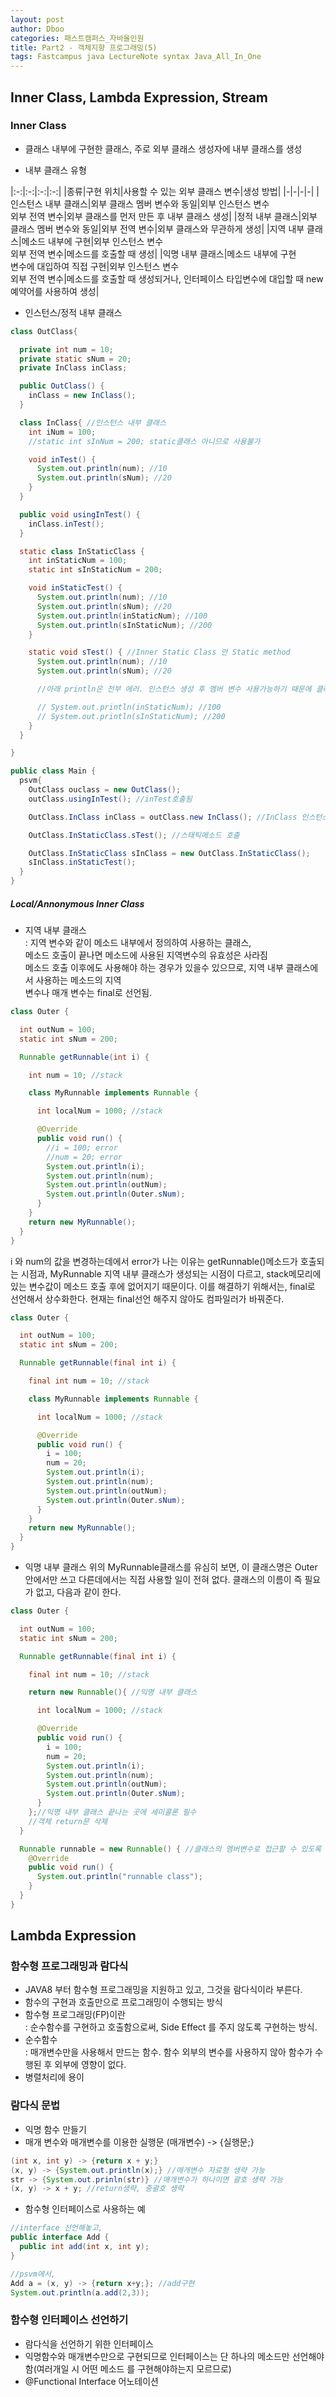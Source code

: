 ```yaml
---
layout: post
author: Dboo
categories: 패스트캠퍼스_자바올인원
title: Part2 - 객체지향 프로그래밍(5)
tags: Fastcampus java LectureNote syntax Java_All_In_One
---
```


## Inner Class, Lambda Expression, Stream

### Inner Class

- 클래스 내부에 구현한 클래스, 주로 외부 클래스 생성자에 내부 클래스를 생성

- 내부 클래스 유형

|:-:|:-:|:-:|:-:|
|종류|구현 위치|사용할 수 있는 외부 클래스 변수|생성 방법|
|-|-|-|-|
|인스턴스 내부 클래스|외부 클래스 멤버 변수와 동일|외부 인스턴스 변수<br>외부 전역 변수|외부 클래스를 먼저 만든 후 내부 클래스 생성|
|정적 내부 클래스|외부 클래스 멤버 변수와 동일|외부 전역 변수|외부 클래스와 무관하게 생성|
|지역 내부 클래스|메소드 내부에 구현|외부 인스턴스 변수<br>외부 전역 변수|메소드를 호출할 때 생성|
|익명 내부 클래스|메소드 내부에 구현<br>변수에 대입하여 직접 구현|외부 인스턴스 변수<br>외부 전역 변수|메소드를 호출할 때 생성되거나, 인터페이스 타입변수에 대입할 때 new예약어를 사용하여 생성|

- 인스턴스/정적 내부 클래스

~~~java
class OutClass{

  private int num = 10;
  private static sNum = 20;
  private InClass inClass;

  public OutClass() {
    inClass = new InClass();
  }

  class InClass{ //인스턴스 내부 클래스
    int iNum = 100;
    //static int sInNum = 200; static클래스 아니므로 사용불가

    void inTest() {
      System.out.println(num); //10
      System.out.println(sNum); //20
    }
  }

  public void usingInTest() {
    inClass.inTest();
  }

  static class InStaticClass {
    int inStaticNum = 100;
    static int sInStaticNum = 200;

    void inStaticTest() {
      System.out.println(num); //10
      System.out.println(sNum); //20
      System.out.println(inStaticNum); //100
      System.out.println(sInStaticNum); //200
    }

    static void sTest() { //Inner Static Class 안 Static method
      System.out.println(num); //10
      System.out.println(sNum); //20

      //아래 println은 전부 에러. 인스턴스 생성 후 멤버 변수 사용가능하기 때문에 클래스이름만으로 바로 호출은 안될것.

      // System.out.println(inStaticNum); //100
      // System.out.println(sInStaticNum); //200
    }
  }

}

public class Main {
  psvm{
    OutClass ouclass = new OutClass();
    outClass.usingInTest(); //inTest호출됨

    OutClass.InClass inClass = outClass.new InClass(); //InClass 인스턴스만들기 private아닐 때만 가능

    OutClass.InStaticClass.sTest(); //스태틱메소드 호출

    OutClass.InStaticClass sInClass = new OutClass.InStaticClass();
    sInClass.inStaticTest();
  }
}
~~~

##### Local/Annonymous Inner Class

- 지역 내부 클래스  
: 지역 변수와 같이 메소드 내부에서 정의하여 사용하는 클래스,  
메소드 호출이 끝나면 메소드에 사용된 지역변수의 유효성은 사라짐  
메소드 호출 이후에도 사용해야 하는 경우가 있을수 있으므로, 지역 내부 클래스에서 사용하는 메소드의 지역  
변수나 매개 변수는 final로 선언됨.

~~~java
class Outer {

  int outNum = 100;
  static int sNum = 200;

  Runnable getRunnable(int i) {

    int num = 10; //stack

    class MyRunnable implements Runnable {

      int localNum = 1000; //stack

      @Override
      public void run() {
        //i = 100; error
        //num = 20; error
        System.out.println(i);
        System.out.println(num);
        System.out.println(outNum);
        System.out.println(Outer.sNum);
      }
    }
    return new MyRunnable();
  }
}
~~~

i 와 num의 값을 변경하는데에서 error가 나는 이유는 getRunnable()메소드가 호출되는 시점과,
MyRunnable 지역 내부 클래스가 생성되는 시점이 다르고, stack메모리에 있는 변수값이 메소드 호출 후에
없어지기 때문이다.
이를 해결하기 위해서는, final로 선언해서 상수화한다. 현재는 final선언 해주지 않아도 컴파일러가 바꿔준다.

~~~java
class Outer {

  int outNum = 100;
  static int sNum = 200;

  Runnable getRunnable(final int i) {

    final int num = 10; //stack

    class MyRunnable implements Runnable {

      int localNum = 1000; //stack

      @Override
      public void run() {
        i = 100;
        num = 20;
        System.out.println(i);
        System.out.println(num);
        System.out.println(outNum);
        System.out.println(Outer.sNum);
      }
    }
    return new MyRunnable();
  }
}
~~~

- 익명 내부 클래스
위의 MyRunnable클래스를 유심히 보면, 이 클래스명은 Outer안에서만 쓰고 다른데에서는 직접 사용할 일이
전혀 없다. 클래스의 이름이 즉 필요가 없고, 다음과 같이 한다.

~~~java
class Outer {

  int outNum = 100;
  static int sNum = 200;

  Runnable getRunnable(final int i) {

    final int num = 10; //stack

    return new Runnable(){ //익명 내부 클래스

      int localNum = 1000; //stack

      @Override
      public void run() {
        i = 100;
        num = 20;
        System.out.println(i);
        System.out.println(num);
        System.out.println(outNum);
        System.out.println(Outer.sNum);
      }
    };//익명 내부 클래스 끝나는 곳에 세미콜론 필수
    //객체 return문 삭제
  }

  Runnable runnable = new Runnable() { //클래스의 멤버변수로 접근할 수 있도록 하는법
    @Override
    public void run() {
      System.out.println("runnable class");
    }
  }
}
~~~

## Lambda Expression

### 함수형 프로그래밍과 람다식

- JAVA8 부터 함수형 프로그래밍을 지원하고 있고, 그것을 람다식이라 부른다.
- 함수의 구현과 호출만으로 프로그래밍이 수행되는 방식
- 함수형 프로그래밍(FP)이란  
: 순수함수를 구현하고 호출함으로써, Side Effect 를 주지 않도록 구현하는 방식.
- 순수함수  
: 매개변수만을 사용해서 만드는 함수. 함수 외부의 변수를 사용하지 않아 함수가 수행된 후 외부에 영향이 없다.
- 병렬처리에 용이

### 람다식 문법

- 익명 함수 만들기
- 매개 변수와 매개변수를 이용한 실행문 (매개변수) -> {실행문;}
~~~java
(int x, int y) -> {return x + y;}
(x, y) -> {System.out.println(x);} //매개변수 자료형 생략 가능
str -> {System.out.prinln(str)} //매개변수가 하나이면 괄호 생략 가능
(x, y) -> x + y; //return생략, 중괄호 생략
~~~

- 함수형 인터페이스로 사용하는 예
~~~java
//interface 선언해놓고,
public interface Add {
  public int add(int x, int y);
}

//psvm에서,
Add a = (x, y) -> {return x+y;}; //add구현
System.out.println(a.add(2,3));
~~~

### 함수형 인터페이스 선언하기

- 람다식을 선언하기 위한 인터페이스
- 익명함수와 매개변수만으로 구현되므로 인터페이스는 단 하나의 메소드만 선언해야함(여러개일 시 어떤 메소드
를 구현해야하는지 모르므로)
- @Functional Interface 어노테이션
